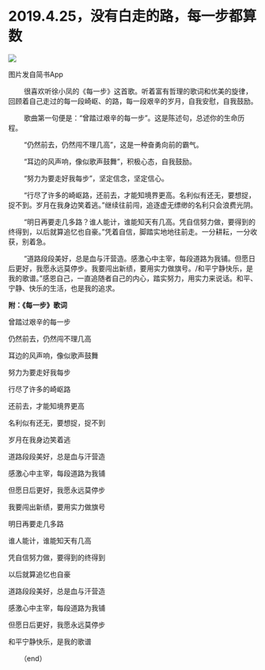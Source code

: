 
# 2019.4.25，没有白走的路，每一步都算数

![](http://upload-images.jianshu.io/upload_images/3910675-48a1c50f4f95fa36.jpg?imageMogr2/auto-orient/strip%7CimageView2/2/w/1080/q/50)  

图片发自简书App

  

        很喜欢听徐小凤的《每一步》这首歌。听着富有哲理的歌词和优美的旋律，回顾着自己走过的每一段崎岖、的路，每一段艰辛的岁月，自我安慰，自我鼓励。  

        歌曲第一句便是：“曾踏过艰辛的每一步”。这是陈述句，总述你的生命历程。  

        “仍然前去，仍然闯不理几高”，这是一种奋勇向前的霸气。  

        “耳边的风声响，像似歌声鼓舞”，积极心态，自我鼓励。  

        “努力为要走好我每步”，坚定信念，坚定信心。  

        “行尽了许多的崎岖路，还前去，才能知境界更高。名利似有还无，要想捉，捉不到。岁月在我身边笑着逃。”继续往前闯，追逐虚无缥缈的名利只会浪费光阴。  

        “明日再要走几多路？谁人能计，谁能知天有几高。凭自信努力做，要得到的终得到，以后就算追忆也自豪。”凭着自信，脚踏实地地往前走。一分耕耘，一分收获，别着急。  

        “道路段段美好，总是血与汗营造。感激心中主宰，每段道路为我铺。但愿日后更好，我愿永远莫停步。我要闯出新绩，要用实力做旗号。/和平宁静快乐，是我的歌谱。”感恩自己，一直追随者自己的内心，踏实努力，用实力来说话。和平、宁静、快乐的生活，也是我的追求。  

**附：《每一步》歌词**  

曾踏过艰辛的每一步  

仍然前去，仍然闯不理几高  

耳边的风声响，像似歌声鼓舞  

努力为要走好我每步  

  

行尽了许多的崎岖路  

还前去，才能知境界更高

名利似有还无，要想捉，捉不到

岁月在我身边笑着逃  

  

道路段段美好，总是血与汗营造  

感激心中主宰，每段道路为我铺  

但愿日后更好，我愿永远莫停步  

我要闯出新绩，要用实力做旗号  

  

明日再要走几多路  

谁人能计，谁能知天有几高  

凭自信努力做，要得到的终得到  

以后就算追忆也自豪  

  

道路段段美好，总是血与汗营造  

感激心中主宰，每段道路为我铺  

但愿日后更好，我愿永远莫停步  

和平宁静快乐，是我的歌谱  

      （end）